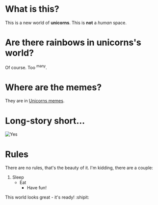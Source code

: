 # What is this?

This is a new world of **unicorns**. This is **not** a _human_ space.

# Are there rainbows in unicorns's world?

Of course. Too <sup>many</sup>. 

# Where are the memes?
They are in [Unicorns memes](https://cheezburger.com/3443205/unicorn-memes-that-will-make-you-lol).

# Long-story short...
![Yes](https://i.pinimg.com/736x/b1/99/b2/b199b2de425ee1b9c80b55e4b08f754d.jpg)

# Rules
There are no rules, that's the beauty of it. I'm kidding, there are a couple:

1. Sleep
   - Eat
     - Have fun!

This world looks great - it's ready! :shipit:
